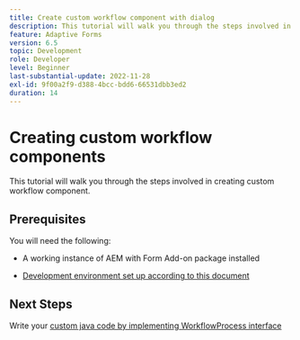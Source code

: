```yaml
---
title: Create custom workflow component with dialog
description: This tutorial will walk you through the steps involved in creating custom workflow component.
feature: Adaptive Forms
version: 6.5
topic: Development
role: Developer
level: Beginner
last-substantial-update: 2022-11-28
exl-id: 9f00a2f9-d388-4bcc-bdd6-66531dbb3ed2
duration: 14
---
```

# Creating custom workflow components

This tutorial will walk you through the steps involved in creating custom workflow component.

## Prerequisites

You will need the following:

* A working instance of AEM with Form Add-on package installed

* [Development environment set up according to this document](https://experienceleague.adobe.com/docs/experience-manager-learn/forms/creating-your-first-osgi-bundle/create-your-first-osgi-bundle.html)

## Next Steps

Write your [custom java code by implementing WorkflowProcess interface](./custom-process-step-aem-workflow.md)
